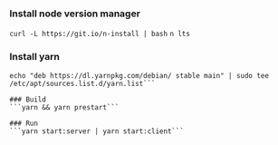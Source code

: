 ### Install node version manager
```curl -L https://git.io/n-install | bash```
```n lts```

### Install yarn
```curl -sS https://dl.yarnpkg.com/debian/pubkey.gpg | sudo apt-key add -
echo "deb https://dl.yarnpkg.com/debian/ stable main" | sudo tee /etc/apt/sources.list.d/yarn.list```

### Build
```yarn && yarn prestart```

### Run
```yarn start:server | yarn start:client```
